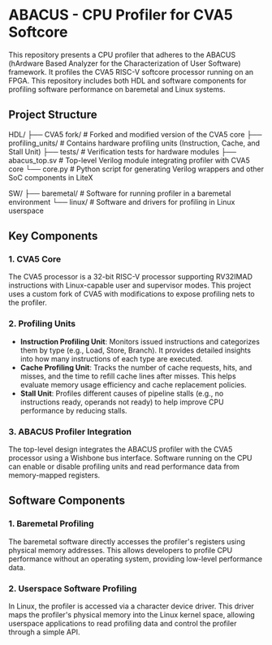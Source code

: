 # ABACUS - CPU Profiler for CVA5 Softcore

This repository presents a CPU profiler that adheres to the ABACUS (hArdware Based Analyzer for the Characterization of User Software) framework. It profiles the CVA5 RISC-V softcore processor running on an FPGA. This repository includes both HDL and software components for profiling software performance on baremetal and Linux systems.

## Project Structure

HDL/
├── CVA5 fork/              # Forked and modified version of the CVA5 core
├── profiling_units/        # Contains hardware profiling units (Instruction, Cache, and Stall Unit)
├── tests/                  # Verification tests for hardware modules
├── abacus_top.sv           # Top-level Verilog module integrating profiler with CVA5 core
└── core.py                 # Python script for generating Verilog wrappers and other SoC components in LiteX

SW/
├── baremetal/              # Software for running profiler in a baremetal environment
└── linux/                  # Software and drivers for profiling in Linux userspace

## Key Components

### 1. **CVA5 Core**
The CVA5 processor is a 32-bit RISC-V processor supporting RV32IMAD instructions with Linux-capable user and supervisor modes. This project uses a custom fork of CVA5 with modifications to expose profiling nets to the profiler.

### 2. **Profiling Units**
- **Instruction Profiling Unit**: Monitors issued instructions and categorizes them by type (e.g., Load, Store, Branch). It provides detailed insights into how many instructions of each type are executed.
- **Cache Profiling Unit**: Tracks the number of cache requests, hits, and misses, and the time to refill cache lines after misses. This helps evaluate memory usage efficiency and cache replacement policies.
- **Stall Unit**: Profiles different causes of pipeline stalls (e.g., no instructions ready, operands not ready) to help improve CPU performance by reducing stalls.

### 3. **ABACUS Profiler Integration**
The top-level design integrates the ABACUS profiler with the CVA5 processor using a Wishbone bus interface. Software running on the CPU can enable or disable profiling units and read performance data from memory-mapped registers.

## Software Components

### 1. **Baremetal Profiling**
The baremetal software directly accesses the profiler's registers using physical memory addresses. This allows developers to profile CPU performance without an operating system, providing low-level performance data.

### 2. **Userspace Software Profiling**
In Linux, the profiler is accessed via a character device driver. This driver maps the profiler's physical memory into the Linux kernel space, allowing userspace applications to read profiling data and control the profiler through a simple API.

